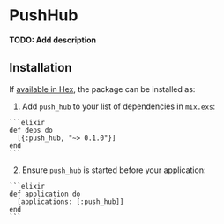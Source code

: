 # PushHub

**TODO: Add description**

## Installation

If [available in Hex](https://hex.pm/docs/publish), the package can be installed as:

  1. Add `push_hub` to your list of dependencies in `mix.exs`:

    ```elixir
    def deps do
      [{:push_hub, "~> 0.1.0"}]
    end
    ```

  2. Ensure `push_hub` is started before your application:

    ```elixir
    def application do
      [applications: [:push_hub]]
    end
    ```

